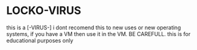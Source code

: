 # LOCKO-VIRUS
this is a [-VIRUS-] i dont recomend this to new uses or new operating systems, if you have a VM then use it in the VM. BE CAREFULL. this is for educational purposes only
